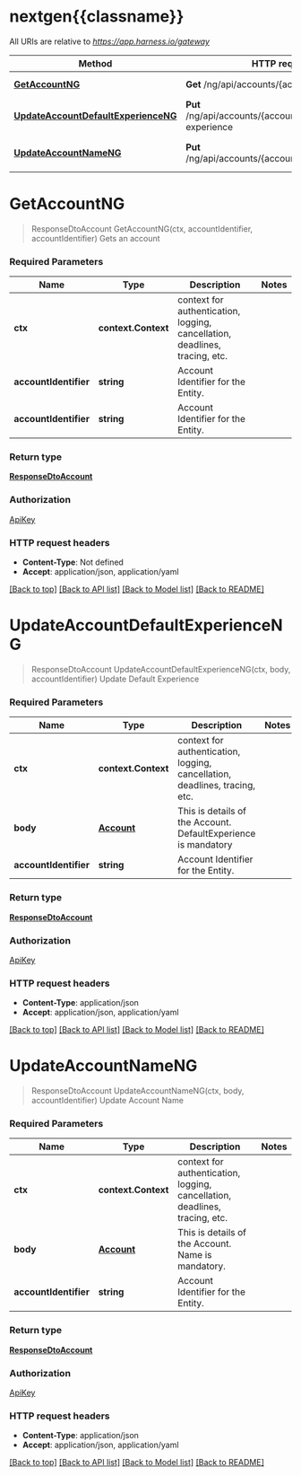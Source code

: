 # nextgen{{classname}}

All URIs are relative to *https://app.harness.io/gateway*

Method | HTTP request | Description
------------- | ------------- | -------------
[**GetAccountNG**](AccountsApi.md#GetAccountNG) | **Get** /ng/api/accounts/{accountIdentifier} | Gets an account
[**UpdateAccountDefaultExperienceNG**](AccountsApi.md#UpdateAccountDefaultExperienceNG) | **Put** /ng/api/accounts/{accountIdentifier}/default-experience | Update Default Experience
[**UpdateAccountNameNG**](AccountsApi.md#UpdateAccountNameNG) | **Put** /ng/api/accounts/{accountIdentifier}/name | Update Account Name

# **GetAccountNG**
> ResponseDtoAccount GetAccountNG(ctx, accountIdentifier, accountIdentifier)
Gets an account

### Required Parameters

Name | Type | Description  | Notes
------------- | ------------- | ------------- | -------------
 **ctx** | **context.Context** | context for authentication, logging, cancellation, deadlines, tracing, etc.
  **accountIdentifier** | **string**| Account Identifier for the Entity. | 
  **accountIdentifier** | **string**| Account Identifier for the Entity. | 

### Return type

[**ResponseDtoAccount**](ResponseDTOAccount.md)

### Authorization

[ApiKey](../README.md#ApiKey)

### HTTP request headers

 - **Content-Type**: Not defined
 - **Accept**: application/json, application/yaml

[[Back to top]](#) [[Back to API list]](../README.md#documentation-for-api-endpoints) [[Back to Model list]](../README.md#documentation-for-models) [[Back to README]](../README.md)

# **UpdateAccountDefaultExperienceNG**
> ResponseDtoAccount UpdateAccountDefaultExperienceNG(ctx, body, accountIdentifier)
Update Default Experience

### Required Parameters

Name | Type | Description  | Notes
------------- | ------------- | ------------- | -------------
 **ctx** | **context.Context** | context for authentication, logging, cancellation, deadlines, tracing, etc.
  **body** | [**Account**](Account.md)| This is details of the Account. DefaultExperience is mandatory | 
  **accountIdentifier** | **string**| Account Identifier for the Entity. | 

### Return type

[**ResponseDtoAccount**](ResponseDTOAccount.md)

### Authorization

[ApiKey](../README.md#ApiKey)

### HTTP request headers

 - **Content-Type**: application/json
 - **Accept**: application/json, application/yaml

[[Back to top]](#) [[Back to API list]](../README.md#documentation-for-api-endpoints) [[Back to Model list]](../README.md#documentation-for-models) [[Back to README]](../README.md)

# **UpdateAccountNameNG**
> ResponseDtoAccount UpdateAccountNameNG(ctx, body, accountIdentifier)
Update Account Name

### Required Parameters

Name | Type | Description  | Notes
------------- | ------------- | ------------- | -------------
 **ctx** | **context.Context** | context for authentication, logging, cancellation, deadlines, tracing, etc.
  **body** | [**Account**](Account.md)| This is details of the Account. Name is mandatory. | 
  **accountIdentifier** | **string**| Account Identifier for the Entity. | 

### Return type

[**ResponseDtoAccount**](ResponseDTOAccount.md)

### Authorization

[ApiKey](../README.md#ApiKey)

### HTTP request headers

 - **Content-Type**: application/json
 - **Accept**: application/json, application/yaml

[[Back to top]](#) [[Back to API list]](../README.md#documentation-for-api-endpoints) [[Back to Model list]](../README.md#documentation-for-models) [[Back to README]](../README.md)

